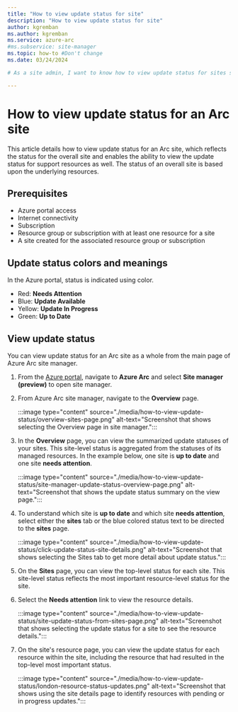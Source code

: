 ```yaml
---
title: "How to view update status for site"
description: "How to view update status for site"
author: kgremban
ms.author: kgremban
ms.service: azure-arc
#ms.subservice: site-manager
ms.topic: how-to #Don't change
ms.date: 03/24/2024

# As a site admin, I want to know how to view update status for sites so that I can use my site.

---
```


# How to view update status for an Arc site

This article details how to view update status for an Arc site, which reflects the status for the overall site and enables the ability to view the update status for support resources as well. The status of an overall site is based upon the underlying resources.

## Prerequisites

* Azure portal access
* Internet connectivity
* Subscription
* Resource group or subscription with at least one resource for a site
* A site created for the associated resource group or subscription

## Update status colors and meanings

In the Azure portal, status is indicated using color.

* Red: **Needs Attention**
* Blue: **Update Available**
* Yellow: **Update In Progress**
* Green: **Up to Date**

## View update status

You can view update status for an Arc site as a whole from the main page of Azure Arc site manager.

1. From the [Azure portal](https://portal.azure.com), navigate to **Azure Arc** and select **Site manager (preview)** to open site manager.

1. From Azure Arc site manager, navigate to the **Overview** page.

   :::image type="content" source="./media/how-to-view-update-status/overview-sites-page.png" alt-text="Screenshot that shows selecting the Overview page in site manager.":::

2. In the **Overview** page, you can view the summarized update statuses of your sites. This site-level status is aggregated from the statuses of its managed resources. In the example below, one site is **up to date** and one site **needs attention**.

   :::image type="content" source="./media/how-to-view-update-status/site-manager-update-status-overview-page.png" alt-text="Screenshot that shows the update status summary on the view page.":::

3. To understand which site is **up to date** and which site **needs attention**, select either the **sites** tab or the blue colored status text to be directed to the **sites** page.

   :::image type="content" source="./media/how-to-view-update-status/click-update-status-site-details.png" alt-text="Screenshot that shows selecting the Sites tab to get more detail about update status.":::

1. On the **Sites** page, you can view the top-level status for each site. This site-level status reflects the most important resource-level status for the site.

1. Select the **Needs attention** link to view the resource details.

   :::image type="content" source="./media/how-to-view-update-status/site-update-status-from-sites-page.png" alt-text="Screenshot that shows selecting the update status for a site to see the resource details.":::

3. On the site's resource page, you can view the update status for each resource within the site, including the resource that had resulted in the top-level most important status.

   :::image type="content" source="./media/how-to-view-update-status/london-resource-status-updates.png" alt-text="Screenshot that shows using the site details page to identify resources with pending or in progress updates.":::
